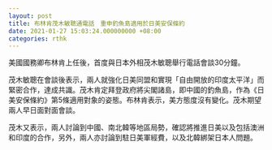 ```yaml
---
layout: post
title: 布林肯茂木敏聰通電話　重申釣魚島適用於日美安保條約
date: 2021-01-27 15:03:24.000000000 +08:00
categories: rthk
---
```


美國國務卿布林肯上任後，首度與日本外相茂木敏聰舉行電話會談30分鐘。

茂木敏聰在會談後表示，兩人就強化日美同盟和實現「自由開放的印度太平洋」而緊密合作，達成共識。茂木肯定拜登政府將尖閣諸島，即中國的釣魚島，作為《日美安保條約》第5條適用對象的姿態。布林肯表示，美方態度沒有變化。茂木期望兩人早日面對面會談。

茂木又表示，兩人討論到中國、南北韓等地區局勢，確認將推進日美以及包括澳洲和印度的合作，另外，兩人亦討論到駐日美軍經費，以及北韓綁架日本人問題。
